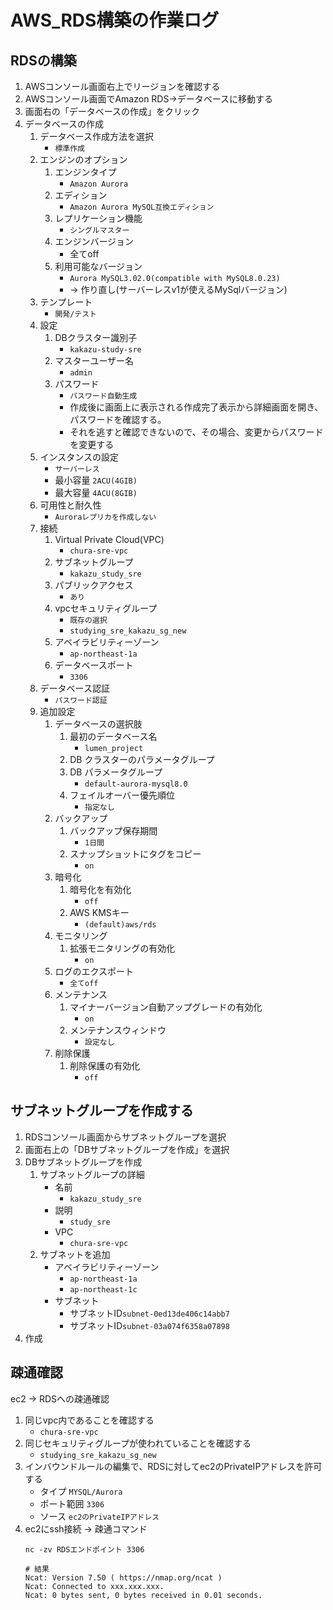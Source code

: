 # AWS_RDS構築の作業ログ

## RDSの構築
1. AWSコンソール画面右上でリージョンを確認する
1. AWSコンソール画面でAmazon RDS->データベースに移動する
1. 画面右の「データベースの作成」をクリック
1. データベースの作成
    1. データベース作成方法を選択
        - ```標準作成```
    1. エンジンのオプション
        1. エンジンタイプ
            - ```Amazon Aurora```
        1. エディション
            - ```Amazon Aurora MySQL互換エディション```
        1. レプリケーション機能
            - ```シングルマスター```
        1. エンジンバージョン
            - 全てoff
        1. 利用可能なバージョン
            - ```Aurora MySQL3.02.0(compatible with MySQL8.0.23)```
            - -> 作り直し(サーバーレスv1が使えるMySqlバージョン)
    1. テンプレート
        - ```開発/テスト```
    1. 設定
        1. DBクラスター識別子
            - ```kakazu-study-sre```
        1. マスターユーザー名
            - ```admin```
        1. パスワード
            - ```パスワード自動生成```
            - 作成後に画面上に表示される作成完了表示から詳細画面を開き、パスワードを確認する。
            - それを逃すと確認できないので、その場合、変更からパスワードを変更する
    1. インスタンスの設定
        - ```サーバーレス```
        - 最小容量 ```2ACU(4GIB)```
        - 最大容量 ```4ACU(8GIB)```
    1. 可用性と耐久性
        - ```Auroraレプリカを作成しない```
    1. 接続
        1. Virtual Private Cloud(VPC)
            - ```chura-sre-vpc```
        1. サブネットグループ
            - ```kakazu_study_sre```
        1. パブリックアクセス
            - ```あり```
        1. vpcセキュリティグループ
            - ```既存の選択```
            - ```studying_sre_kakazu_sg_new```
        1. アベイラビリティーゾーン
            - ```ap-northeast-1a```
        1. データベースポート
            - ```3306```
    1. データベース認証
        - ```パスワード認証```
    1. 追加設定
        1. データベースの選択肢
            1. 最初のデータベース名
                - ```lumen_project```
            1. DB クラスターのパラメータグループ
            1. DB パラメータグループ
                - ```default-aurora-mysql8.0```
            1. フェイルオーバー優先順位
                - ```指定なし```
        1. バックアップ
            1. バックアップ保存期間
                - ```1日間```
            1. スナップショットにタグをコピー
                - ```on```
        1. 暗号化
            1. 暗号化を有効化
                - ```off```
            1. AWS KMSキー
                - ```(default)aws/rds```
        1. モニタリング
            1. 拡張モニタリングの有効化
                - ```on```
        1. ログのエクスポート
            - ```全てoff```
        1. メンテナンス
            1. マイナーバージョン自動アップグレードの有効化
                - ```on```
            1. メンテナンスウィンドウ
                - ```設定なし```
        1. 削除保護
            1. 削除保護の有効化
                - ```off```


## サブネットグループを作成する
1. RDSコンソール画面からサブネットグループを選択
1. 画面右上の「DBサブネットグループを作成」を選択
1. DBサブネットグループを作成
    1. サブネットグループの詳細
        - 名前
            - ```kakazu_study_sre```
        - 説明
            - ```study_sre```
        - VPC
            - ```chura-sre-vpc```
    1. サブネットを追加
        - アベイラビリティーゾーン
            - ```ap-northeast-1a```
            - ```ap-northeast-1c```
        - サブネット
            - サブネットID```subnet-0ed13de406c14abb7```
            - サブネットID```subnet-03a074f6358a07898```
1. 作成

## 疎通確認
ec2 -> RDSへの疎通確認
1. 同じvpc内であることを確認する
    - ```chura-sre-vpc```
1. 同じセキュリティグループが使われていることを確認する
    - ```studying_sre_kakazu_sg_new```
1. インバウンドルールの編集で、RDSに対してec2のPrivateIPアドレスを許可する
    - タイプ ```MYSQL/Aurora```
    - ポート範囲 ```3306```
    - ソース ```ec2のPrivateIPアドレス```
1. ec2にssh接続 -> 疎通コマンド
    ```
    nc -zv RDSエンドポイント 3306
    ```
    ```
    # 結果
    Ncat: Version 7.50 ( https://nmap.org/ncat )
    Ncat: Connected to xxx.xxx.xxx.
    Ncat: 0 bytes sent, 0 bytes received in 0.01 seconds.
    ```